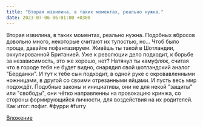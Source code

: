 ```yaml
---
title: "Вторая извилина, в таких моментах, реально нужна."
date: 2023-07-06 06:01:00 +0300
---
```


Вторая извилина, в таких моментах, реально нужна.
Подобных вбросов довольно много, некоторые считают их тупостью, но... Чтоб было проще, давайте пофантазируем.
Живёшь ты такой в Шотландии, оккупированной Британией. Уже к революции дело подходит, к борьбе за независимость, это же хорошо, нет? Натянул ты камуфляж, считая что в городе тебя не будет видно, снарядил свой шотландский аналог "Берданки".
И тут к тебе сын подходит, в одной руке с окровавленными ножницами, в другой со своими отрезанными яйцами.
И пусть весь мир подождёт.
Подобные законы и инициативы, они не для некой "защиты" или "свободы", они чётко направленны на провокацию кринжа, со стороны формирующийся личности, для воздействия на их родителей.
Как итог: пофиг.
#фурри #furry

[Вложение](https://vk.com/photo41076938_457250109)
